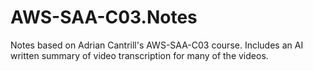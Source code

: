 # AWS-SAA-C03.Notes
Notes based on Adrian Cantrill's AWS-SAA-C03 course. Includes an AI written summary of video transcription for many of the videos.
